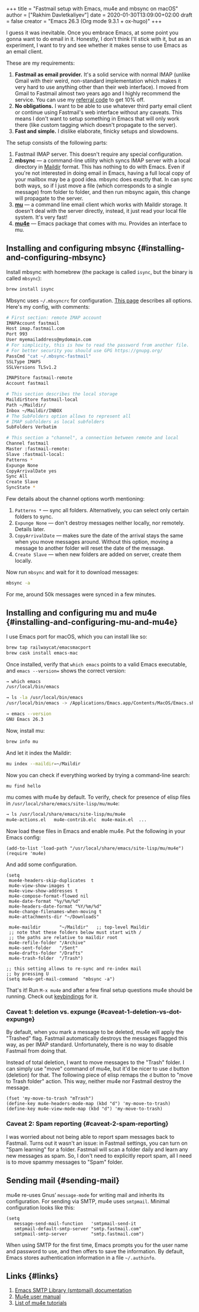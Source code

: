 +++
title = "Fastmail setup with Emacs, mu4e and mbsync on macOS"
author = ["Rakhim Davletkaliyev"]
date = 2020-01-30T13:09:00+02:00
draft = false
creator = "Emacs 26.3 (Org mode 9.3.1 + ox-hugo)"
+++

I guess it was inevitable. Once you embrace Emacs, at some point you gonna want to do email in it. Honestly, I don't think I'll stick with it, but as an experiment, I want to try and see whether it makes sense to use Emacs as an email client.

These are my requirements:

1.  **Fastmail as email provider.** It's a solid service with normal IMAP (unlike Gmail with their weird, non-standard implementation which makes it very hard to use anything other than their web interface). I moved from Gmail to Fastmail almost two years ago and I highly recommend the service. You can use my [referral code](https://ref.fm/u19462080) to get 10% off.
2.  **No obligations.** I want to be able to use whatever third party email client or continue using Fastmail's web interface without any caveats. This means I don't want to setup something in Emacs that will only work there (like custom tagging which doesn't propagate to the server).
3.  **Fast and simple.** I dislike elaborate, finicky setups and slowdowns.

The setup consists of the following parts:

1.  Fastmail IMAP server. This doesn't require any special configuration.
2.  **mbsync** — a command-line utility which syncs IMAP server with a local directory in [Maildir](https://en.wikipedia.org/wiki/Maildir) format. This has nothing to do with Emacs. Even if you're not interested in doing email in Emacs, having a full local copy of your mailbox may be a good idea. mbsync does exactly that. In can sync both ways, so if I just move a file (which corresponds to a single message) from folder to folder, and then run mbsync again, this change will propagate to the server.
3.  **[mu](https://www.djcbsoftware.nl/code/mu/)** — a command line email client which works with Maildir storage. It doesn't deal with the server directly, instead, it just read your local file system. It's very fast!
4.  **[mu4e](https://www.djcbsoftware.nl/code/mu/mu4e.html)** — Emacs package that comes with mu. Provides an interface to mu.


## Installing and configuring mbsync {#installing-and-configuring-mbsync}

Install mbsync with homebrew (the package is called `isync`, but the binary is called `mbsync`):

```bash
brew install isync
```

Mbsync uses `~/.mbsyncrc` for configuration. [This page](https://manpages.debian.org/unstable/isync/mbsync.1.en.html) describes all options. Here's my config, with comments:

```bash
# First section: remote IMAP account
IMAPAccount fastmail
Host imap.fastmail.com
Port 993
User myemailaddress@mydomain.com
# For simplicity, this is how to read the password from another file.
# For better security you should use GPG https://gnupg.org/
PassCmd "cat ~/.mbsync-fastmail"
SSLType IMAPS
SSLVersions TLSv1.2

IMAPStore fastmail-remote
Account fastmail

# This section describes the local storage
MaildirStore fastmail-local
Path ~/Maildir/
Inbox ~/Maildir/INBOX
# The SubFolders option allows to represent all
# IMAP subfolders as local subfolders
SubFolders Verbatim

# This section a "channel", a connection between remote and local
Channel fastmail
Master :fastmail-remote:
Slave :fastmail-local:
Patterns *
Expunge None
CopyArrivalDate yes
Sync All
Create Slave
SyncState *
```

Few details about the channel options worth mentioning:

1.  `Patterns *` — sync all folders. Alternatively, you can select only certain folders to sync.
2.  `Expunge None` — don't destroy messages neither locally, nor remotely. Details later.
3.  `CopyArrivalDate` — makes sure the date of the arrival stays the same when you move messages around. Without this option, moving a message to another folder will reset the date of the message.
4.  `Create Slave` — when new folders are added on server, create them locally.

Now run `mbsync` and wait for it to download messages:

```bash
mbsync -a
```

For me, around 50k messages were synced in a few minutes.


## Installing and configuring mu and mu4e {#installing-and-configuring-mu-and-mu4e}

I use Emacs port for macOS, which you can install like so:

```bash
brew tap railwaycat/emacsmacport
brew cask install emacs-mac
```

Once installed, verify that `which emacs` points to a valid Emacs executable, and `emacs --version=` shows the correct version:

```bash
→ which emacs
/usr/local/bin/emacs

→ ls -la /usr/local/bin/emacs
/usr/local/bin/emacs -> /Applications/Emacs.app/Contents/MacOS/Emacs.sh

→ emacs --version
GNU Emacs 26.3
```

Now, install mu:

```bash
brew info mu
```

And let it index the Maildir:

```bash
mu index --maildir=~/Maildir
```

Now you can check if everything worked by trying a command-line search:

```bash
mu find hello
```

mu comes with mu4e by default. To verify, check for presence of elisp files in `/usr/local/share/emacs/site-lisp/mu/mu4e`:

```bash
→ ls /usr/local/share/emacs/site-lisp/mu/mu4e
mu4e-actions.el   mu4e-contrib.elc  mu4e-main.el  ...
```

Now load these files in Emacs and enable mu4e. Put the following in your Emacs config:

```emacs-lisp
(add-to-list 'load-path "/usr/local/share/emacs/site-lisp/mu/mu4e")
(require 'mu4e)
```

And add some configuration.

```emacs-lisp
(setq
 mue4e-headers-skip-duplicates  t
 mu4e-view-show-images t
 mu4e-view-show-addresses t
 mu4e-compose-format-flowed nil
 mu4e-date-format "%y/%m/%d"
 mu4e-headers-date-format "%Y/%m/%d"
 mu4e-change-filenames-when-moving t
 mu4e-attachments-dir "~/Downloads"

 mu4e-maildir       "~/Maildir"   ;; top-level Maildir
 ;; note that these folders below must start with /
 ;; the paths are relative to maildir root
 mu4e-refile-folder "/Archive"
 mu4e-sent-folder   "/Sent"
 mu4e-drafts-folder "/Drafts"
 mu4e-trash-folder  "/Trash")

;; this setting allows to re-sync and re-index mail
;; by pressing U
(setq mu4e-get-mail-command  "mbsync -a")
```

That's it! Run `M-x mu4e` and after a few final setup questions mu4e should be running. Check out [keybindings](https://www.djcbsoftware.nl/code/mu/mu4e/Keybindings.html#Keybindings) for it.


### Caveat 1: deletion vs. expunge {#caveat-1-deletion-vs-dot-expunge}

By default, when you mark a message to be deleted, mu4e will apply the "Trashed" flag. Fastmail automatically destroys the messages flagged this way, as per IMAP standard. Unfortunately, there is no way to disable Fastmail from doing that.

Instead of total deletion, I want to move messages to the "Trash" folder. I can simply use "move" command of mu4e, but it'd be nicer to use `d` button (deletion) for that. The following piece of elisp remaps the `d` button to "move to Trash folder" action. This way, neither mu4e nor Fastmail destroy the message.

```emacs-lisp
(fset 'my-move-to-trash "mTrash")
(define-key mu4e-headers-mode-map (kbd "d") 'my-move-to-trash)
(define-key mu4e-view-mode-map (kbd "d") 'my-move-to-trash)
```


### Caveat 2: Spam reporting {#caveat-2-spam-reporting}

I was worried about not being able to report spam messages back to Fastmail. Turns out it wasn't an issue: in Fastmail settings, you can turn on "Spam learning" for a folder. Fastmail will scan a folder daily and learn any new messages as spam. So, I don't need to explicitly report spam, all I need is to move spammy messages to "Spam" folder.


## Sending mail {#sending-mail}

mu4e re-uses Gnus’ `message-mode` for writing mail and inherits its configuration. For sending via SMTP, mu4e uses `smtpmail`. Minimal configuration looks like this:

```emacs-lisp
(setq
   message-send-mail-function   'smtpmail-send-it
   smtpmail-default-smtp-server "smtp.fastmail.com"
   smtpmail-smtp-server         "smtp.fastmail.com")
```

When using SMTP for the first time, Emacs prompts you for the user name and password to use, and then offers to save the information. By default, Emacs stores authentication information in a file `~/.authinfo`.


## Links {#links}

1.  [Emacs SMTP Library (smtpmail) documentation](https://www.gnu.org/software/emacs/manual/html%5Fmono/smtpmail.html)
2.  [Mu4e user manual](https://www.djcbsoftware.nl/code/mu/mu4e/index.html)
3.  [List of mu4e tutorials](http://pragmaticemacs.com/mu4e-tutorials/)
